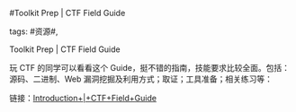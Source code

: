 #Toolkit Prep | CTF Field Guide

tags: #资源#, 

Toolkit Prep | CTF Field Guide

玩 CTF 的同学可以看看这个 Guide，挺不错的指南，技能要求比较全面。包括：源码、二进制、Web 漏洞挖掘及利用方式；取证；工具准备；相关练习等：

链接：[Introduction+|+CTF+Field+Guide](https://trailofbits.github.io/ctf/)

[comment]: <> (topic_id:51288114424884)

[comment]: <> (create_time:2017-06-16T10:35:18.742+0800)

[comment]: <> (topic_type:talk)

[comment]: <> (owner:781244882_余弦)

